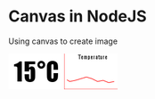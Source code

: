# Canvas in NodeJS

Using canvas to create image

![currentTemp](images/temperature.png)
![grafiek](images/grafiek.png)